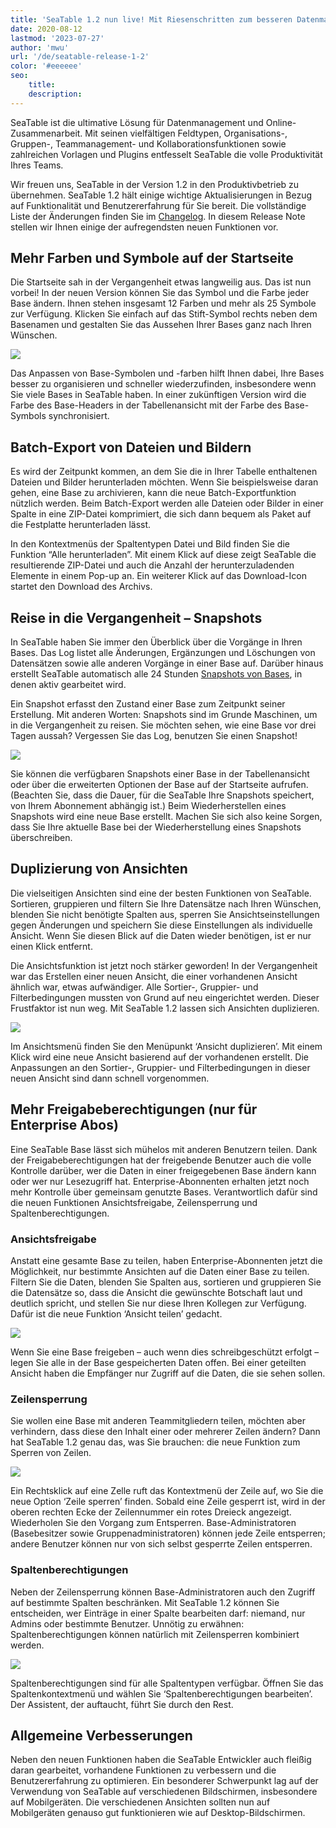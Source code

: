 ```yaml
---
title: 'SeaTable 1.2 nun live! Mit Riesenschritten zum besseren Datenmanagement - SeaTable'
date: 2020-08-12
lastmod: '2023-07-27'
author: 'mwu'
url: '/de/seatable-release-1-2'
color: '#eeeeee'
seo:
    title:
    description:
---
```


SeaTable ist die ultimative Lösung für Datenmanagement und Online-Zusammenarbeit. Mit seinen vielfältigen Feldtypen, Organisations-, Gruppen-, Teammanagement- und Kollaborationsfunktionen sowie zahlreichen Vorlagen und Plugins entfesselt SeaTable die volle Produktivität Ihres Teams.

Wir freuen uns, SeaTable in der Version 1.2 in den Produktivbetrieb zu übernehmen. SeaTable 1.2 hält einige wichtige Aktualisierungen in Bezug auf Funktionalität und Benutzererfahrung für Sie bereit. Die vollständige Liste der Änderungen finden Sie im [Changelog](https://seatable.io/docs/changelog/version-1-2/). In diesem Release Note stellen wir Ihnen einige der aufregendsten neuen Funktionen vor.

## Mehr Farben und Symbole auf der Startseite

Die Startseite sah in der Vergangenheit etwas langweilig aus. Das ist nun vorbei! In der neuen Version können Sie das Symbol und die Farbe jeder Base ändern. Ihnen stehen insgesamt 12 Farben und mehr als 25 Symbole zur Verfügung. Klicken Sie einfach auf das Stift-Symbol rechts neben dem Basenamen und gestalten Sie das Aussehen Ihrer Bases ganz nach Ihren Wünschen.

![](https://seatable.io/wp-content/uploads/2020/08/baseColorAndIcon-711x501.jpg)

Das Anpassen von Base-Symbolen und -farben hilft Ihnen dabei, Ihre Bases besser zu organisieren und schneller wiederzufinden, insbesondere wenn Sie viele Bases in SeaTable haben. In einer zukünftigen Version wird die Farbe des Base-Headers in der Tabellenansicht mit der Farbe des Base-Symbols synchronisiert.

## Batch-Export von Dateien und Bildern

Es wird der Zeitpunkt kommen, an dem Sie die in Ihrer Tabelle enthaltenen Dateien und Bilder herunterladen möchten. Wenn Sie beispielsweise daran gehen, eine Base zu archivieren, kann die neue Batch-Exportfunktion nützlich werden. Beim Batch-Export werden alle Dateien oder Bilder in einer Spalte in eine ZIP-Datei komprimiert, die sich dann bequem als Paket auf die Festplatte herunterladen lässt.

In den Kontextmenüs der Spaltentypen Datei und Bild finden Sie die Funktion “Alle herunterladen”. Mit einem Klick auf diese zeigt SeaTable die resultierende ZIP-Datei und auch die Anzahl der herunterzuladenden Elemente in einem Pop-up an. Ein weiterer Klick auf das Download-Icon startet den Download des Archivs.

## Reise in die Vergangenheit – Snapshots

In SeaTable haben Sie immer den Überblick über die Vorgänge in Ihren Bases. Das Log listet alle Änderungen, Ergänzungen und Löschungen von Datensätzen sowie alle anderen Vorgänge in einer Base auf. Darüber hinaus erstellt SeaTable automatisch alle 24 Stunden [Snapshots von Bases](https://seatable.io/docs/historie-und-versionen/speichern-der-aktuellen-base-als-snapshot/), in denen aktiv gearbeitet wird.

Ein Snapshot erfasst den Zustand einer Base zum Zeitpunkt seiner Erstellung. Mit anderen Worten: Snapshots sind im Grunde Maschinen, um in die Vergangenheit zu reisen. Sie möchten sehen, wie eine Base vor drei Tagen aussah? Vergessen Sie das Log, benutzen Sie einen Snapshot!

![](https://seatable.io/wp-content/uploads/2020/08/Snapshots.png)

Sie können die verfügbaren Snapshots einer Base in der Tabellenansicht oder über die erweiterten Optionen der Base auf der Startseite aufrufen. (Beachten Sie, dass die Dauer, für die SeaTable Ihre Snapshots speichert, von Ihrem Abonnement abhängig ist.) Beim Wiederherstellen eines Snapshots wird eine neue Base erstellt. Machen Sie sich also keine Sorgen, dass Sie Ihre aktuelle Base bei der Wiederherstellung eines Snapshots überschreiben.

## Duplizierung von Ansichten

Die vielseitigen Ansichten sind eine der besten Funktionen von SeaTable. Sortieren, gruppieren und filtern Sie Ihre Datensätze nach Ihren Wünschen, blenden Sie nicht benötigte Spalten aus, sperren Sie Ansichtseinstellungen gegen Änderungen und speichern Sie diese Einstellungen als individuelle Ansicht. Wenn Sie diesen Blick auf die Daten wieder benötigen, ist er nur einen Klick entfernt.

Die Ansichtsfunktion ist jetzt noch stärker geworden! In der Vergangenheit war das Erstellen einer neuen Ansicht, die einer vorhandenen Ansicht ähnlich war, etwas aufwändiger. Alle Sortier-, Gruppier- und Filterbedingungen mussten von Grund auf neu eingerichtet werden. Dieser Frustfaktor ist nun weg. Mit SeaTable 1.2 lassen sich Ansichten duplizieren.

![](https://seatable.io/wp-content/uploads/2020/08/duplicate_view.png)

Im Ansichtsmenü finden Sie den Menüpunkt ‘Ansicht duplizieren’. Mit einem Klick wird eine neue Ansicht basierend auf der vorhandenen erstellt. Die Anpassungen an den Sortier-, Gruppier- und Filterbedingungen in dieser neuen Ansicht sind dann schnell vorgenommen.

## Mehr Freigabeberechtigungen (nur für Enterprise Abos)

Eine SeaTable Base lässt sich mühelos mit anderen Benutzern teilen. Dank der Freigabeberechtigungen hat der freigebende Benutzer auch die volle Kontrolle darüber, wer die Daten in einer freigegebenen Base ändern kann oder wer nur Lesezugriff hat. Enterprise-Abonnenten erhalten jetzt noch mehr Kontrolle über gemeinsam genutzte Bases. Verantwortlich dafür sind die neuen Funktionen Ansichtsfreigabe, Zeilensperrung und Spaltenberechtigungen.

### Ansichtsfreigabe

Anstatt eine gesamte Base zu teilen, haben Enterprise-Abonnenten jetzt die Möglichkeit, nur bestimmte Ansichten auf die Daten einer Base zu teilen. Filtern Sie die Daten, blenden Sie Spalten aus, sortieren und gruppieren Sie die Datensätze so, dass die Ansicht die gewünschte Botschaft laut und deutlich spricht, und stellen Sie nur diese Ihren Kollegen zur Verfügung. Dafür ist die neue Funktion ‘Ansicht teilen’ gedacht.

![](https://seatable.io/wp-content/uploads/2020/08/share_view.png)

Wenn Sie eine Base freigeben – auch wenn dies schreibgeschützt erfolgt – legen Sie alle in der Base gespeicherten Daten offen. Bei einer geteilten Ansicht haben die Empfänger nur Zugriff auf die Daten, die sie sehen sollen.

### Zeilensperrung

Sie wollen eine Base mit anderen Teammitgliedern teilen, möchten aber verhindern, dass diese den Inhalt einer oder mehrerer Zeilen ändern? Dann hat SeaTable 1.2 genau das, was Sie brauchen: die neue Funktion zum Sperren von Zeilen.

![](https://seatable.io/wp-content/uploads/2020/08/lock_row.png)

Ein Rechtsklick auf eine Zelle ruft das Kontextmenü der Zeile auf, wo Sie die neue Option ‘Zeile sperren’ finden. Sobald eine Zeile gesperrt ist, wird in der oberen rechten Ecke der Zeilennummer ein rotes Dreieck angezeigt. Wiederholen Sie den Vorgang zum Entsperren. Base-Administratoren (Basebesitzer sowie Gruppenadministratoren) können jede Zeile entsperren; andere Benutzer können nur von sich selbst gesperrte Zeilen entsperren.

### Spaltenberechtigungen

Neben der Zeilensperrung können Base-Administratoren auch den Zugriff auf bestimmte Spalten beschränken. Mit SeaTable 1.2 können Sie entscheiden, wer Einträge in einer Spalte bearbeiten darf: niemand, nur Admins oder bestimmte Benutzer. Unnötig zu erwähnen: Spaltenberechtigungen können natürlich mit Zeilensperren kombiniert werden.

![](https://seatable.io/wp-content/uploads/2020/08/column_permission.png)

Spaltenberechtigungen sind für alle Spaltentypen verfügbar. Öffnen Sie das Spaltenkontextmenü und wählen Sie ‘Spaltenberechtigungen bearbeiten’. Der Assistent, der auftaucht, führt Sie durch den Rest.

## Allgemeine Verbesserungen

Neben den neuen Funktionen haben die SeaTable Entwickler auch fleißig daran gearbeitet, vorhandene Funktionen zu verbessern und die Benutzererfahrung zu optimieren. Ein besonderer Schwerpunkt lag auf der Verwendung von SeaTable auf verschiedenen Bildschirmen, insbesondere auf Mobilgeräten. Die verschiedenen Ansichten sollten nun auf Mobilgeräten genauso gut funktionieren wie auf Desktop-Bildschirmen.
